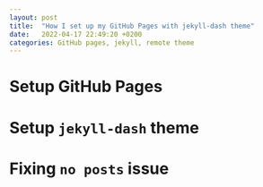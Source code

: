 ```yaml
---
layout: post
title:  "How I set up my GitHub Pages with jekyll-dash theme"
date:   2022-04-17 22:49:20 +0200
categories: GitHub pages, jekyll, remote theme
---
```


# Setup GitHub Pages

# Setup `jekyll-dash` theme

# Fixing `no posts` issue


